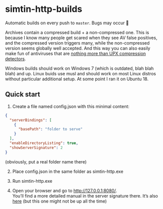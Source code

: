 # simtin-http-builds

Automatic builds on every push to `master`. Bugs may occur 👀

Archives contain a compressed build + a non-compressed one.
This is because I know many people get scared when they see AV false positives,
and the compressed version triggers many, while the non-compressed version seems
globally well accepted.
And this way you can also easily make fun of antiviruses that are
[nothing more than UPX compression detectors](https://www.virustotal.com/gui/file/99c3ec93eeef5f471cc1379b1f98b0132b782874077e6f2e04f387abc7d4a226/community).

Windows builds should work on Windows 7 (which is outdated, blah blah blah) and up.
Linux buids use musl and should work on most Linux distros without particular additional setup. At some point I ran it on Ubuntu 18.

## Quick start

1. Create a file named config.json with this minimal content:

```json
{
  "serverBindings": [
    {
      "basePath": "folder to serve"
    }
  ],
  "enableDirectoryListing": true,
  "showServerSignature": 2
}
```
(obviously, put a real folder name there)

2. Place config.json in the same folder as simtin-http.exe

3. Run simtin-http.exe

4. Open your browser and go to http://127.0.0.1:8080/.  
You’ll find a more detailed manual in the server signature there.
It’s also [here](http://simtin.daviddernoncourt.com/4d61726961.html) (but this one might not be up all the time)
